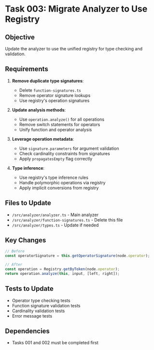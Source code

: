 # Task 003: Migrate Analyzer to Use Registry

## Objective
Update the analyzer to use the unified registry for type checking and validation.

## Requirements

1. **Remove duplicate type signatures**:
   - Delete `function-signatures.ts`
   - Remove operator signature lookups
   - Use registry's operation signatures

2. **Update analysis methods**:
   - Use `operation.analyze()` for all operations
   - Remove switch statements for operators
   - Unify function and operator analysis

3. **Leverage operation metadata**:
   - Use `signature.parameters` for argument validation
   - Check cardinality constraints from signatures
   - Apply `propagatesEmpty` flag correctly

4. **Type inference**:
   - Use registry's type inference rules
   - Handle polymorphic operations via registry
   - Apply implicit conversions from registry

## Files to Update

- `/src/analyzer/analyzer.ts` - Main analyzer
- `/src/analyzer/function-signatures.ts` - Delete this file
- `/src/analyzer/types.ts` - Update if needed

## Key Changes

```typescript
// Before
const operatorSignature = this.getOperatorSignature(node.operator);

// After  
const operation = Registry.getByToken(node.operator);
return operation.analyze(this, input, [left, right]);
```

## Tests to Update

- Operator type checking tests
- Function signature validation tests
- Cardinality validation tests
- Error message tests

## Dependencies

- Tasks 001 and 002 must be completed first